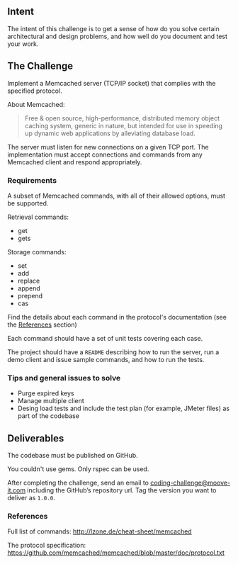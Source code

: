 ## Intent

The intent of this challenge is to get a sense of how do you solve certain architectural and design problems, and how well do you document and test your work.

## The Challenge

Implement a Memcached server (TCP/IP socket) that complies with the specified protocol.

About Memcached:

> Free & open source, high-performance, distributed memory object caching system, generic in nature, but intended for use in speeding up dynamic web applications by alleviating database load.

The server must listen for new connections on a given TCP port. The implementation must accept connections and commands from any Memcached client and respond appropriately.


### Requirements

A subset of Memcached commands, with all of their allowed options, must be supported.

Retrieval commands:
* get
* gets

Storage commands:
* set
* add
* replace
* append
* prepend
* cas

Find the details about each command in the protocol's documentation (see the [References](#references) section)

Each command should have a set of unit tests covering each case.

The project should have a `README` describing how to run the server, run a demo client and issue sample commands, and how to run the tests.

### Tips and general issues to solve

* Purge expired keys
* Manage multiple client 
* Desing load tests and include the test plan (for example, JMeter files) as part of the codebase

## Deliverables

The codebase must be published on GitHub.

You couldn't use gems. Only rspec can be used.

After completing the challenge, send an email to coding-challenge@moove-it.com including the GitHub’s repository url. Tag the version you want to deliver as `1.0.0`.

### References

Full list of commands: http://lzone.de/cheat-sheet/memcached

The protocol specification: https://github.com/memcached/memcached/blob/master/doc/protocol.txt

